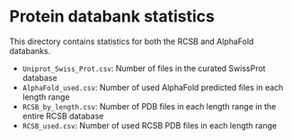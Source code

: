 # Protein databank statistics

This directory contains statistics for both the RCSB and AlphaFold 
databanks.

- `Uniprot_Swiss_Prot.csv`: Number of files in the curated SwissProt database
- `AlphaFold_used.csv`: Number of used AlphaFold predicted files in each length range
- `RCSB_by_length.csv`: Number of PDB files in each length range in the entire RCSB database
- `RCSB_used.csv`: Number of used RCSB PDB files in each length range

